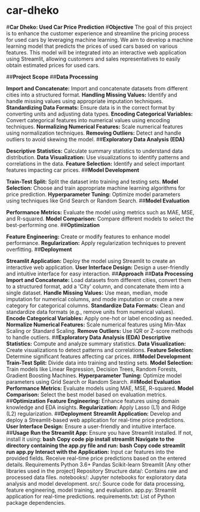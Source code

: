 # car-dheko
#**Car Dheko: Used Car Price Prediction**
#**Objective**
The goal of this project is to enhance the customer experience and streamline the pricing process for used cars by leveraging machine learning. We aim to develop a machine learning model that predicts the prices of used cars based on various features. This model will be integrated into an interactive web application using Streamlit, allowing customers and sales representatives to easily obtain estimated prices for used cars.

##**Project Scope**
##**Data Processing**

**Import and Concatenate:** Import and concatenate datasets from different cities into a structured format.
**Handling Missing Values:** Identify and handle missing values   using appropriate imputation techniques.
**Standardizing Data Formats:** Ensure data is in the correct format by converting units and adjusting data types.
**Encoding Categorical Variables:** Convert categorical features into numerical values using encoding techniques.
**Normalizing Numerical Features:** Scale numerical features using normalization techniques.
**Removing Outliers:** Detect and handle outliers to avoid skewing the model.
##**Exploratory Data Analysis (EDA)**

**Descriptive Statistics:** Calculate summary statistics to understand data distribution.
**Data Visualization:** Use visualizations to identify patterns and correlations in the data.
**Feature Selection:** Identify and select important features impacting car prices.
##**Model Development**

**Train-Test Split:** Split the dataset into training and testing sets.
**Model Selection:** Choose and train appropriate machine learning algorithms for price prediction.
**Hyperparameter Tuning:** Optimize model parameters using techniques like Grid Search or Random Search.
##**Model Evaluation**

**Performance Metrics:** Evaluate the model using metrics such as MAE, MSE, and R-squared.
**Model Comparison:** Compare different models to select the best-performing one.
##**Optimization**

**Feature Engineering:** Create or modify features to enhance model performance.
**Regularization:** Apply regularization techniques to prevent overfitting.
##**Deployment**

**Streamlit Application:** Deploy the model using Streamlit to create an interactive web application.
**User Interface Design:** Design a user-friendly and intuitive interface for easy interaction.
##**Approach**
##**Data Processing**
**Import and Concatenate:** Load datasets from different cities, convert them to a structured format, add a 'City' column, and concatenate them into a single dataset.
**Handle Missing Values:** Use mean, median, mode imputation for numerical columns, and mode imputation or create a new category for categorical columns.
**Standardize Data Formats:** Clean and standardize data formats (e.g., remove units from numerical values).
**Encode Categorical Variables:** Apply one-hot or label encoding as needed.
**Normalize Numerical Features:** Scale numerical features using Min-Max Scaling or Standard Scaling.
**Remove Outliers:** Use IQR or Z-score methods to handle outliers.
##**Exploratory Data Analysis (EDA)**
**Descriptive Statistics:** Compute and analyze summary statistics.
**Data Visualization:** Create visualizations to detect patterns and correlations.
**Feature Selection:** Determine significant features affecting car prices.
##**Model Development**
**Train-Test Split:** Divide data into training and testing sets.
**Model Selection:** Train models like Linear Regression, Decision Trees, Random Forests, Gradient Boosting Machines.
**Hyperparameter Tuning:** Optimize model parameters using Grid Search or Random Search.
##**Model Evaluation**
**Performance Metrics:** Evaluate models using MAE, MSE, R-squared.
**Model Comparison:** Select the best model based on evaluation metrics.
##**Optimization**
**Feature Engineering:** Enhance features using domain knowledge and EDA insights.
**Regularization:** Apply Lasso (L1) and Ridge (L2) regularization.
##**Deployment**
**Streamlit Application:** Develop and deploy a Streamlit-based web application for real-time price predictions.
**User Interface Design:** Ensure a user-friendly and intuitive interface.
##**Usage**
**Run the Streamlit App:**
Ensure you have Streamlit installed. If not, install it using:
**bash**
**Copy code**
**pip install streamlit**
**Navigate to the directory containing the app.py file and run:**
**bash**
**Copy code**
**streamlit run app.py**
**Interact with the Application:**
Input car features into the provided fields.
Receive real-time price predictions based on the entered details.
Requirements
Python 3.6+
Pandas
Scikit-learn
Streamlit
[Any other libraries used in the project]
Repository Structure
data/: Contains raw and processed data files.
notebooks/: Jupyter notebooks for exploratory data analysis and model development.
src/: Source code for data processing, feature engineering, model training, and evaluation.
app.py: Streamlit application for real-time predictions.
requirements.txt: List of Python package dependencies.
